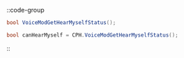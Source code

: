 ::code-group
  ```csharp [Method]
  bool VoiceModGetHearMyselfStatus();
  ```
  ```csharp [Example]
  bool canHearMyself = CPH.VoiceModGetHearMyselfStatus();
  ```
::